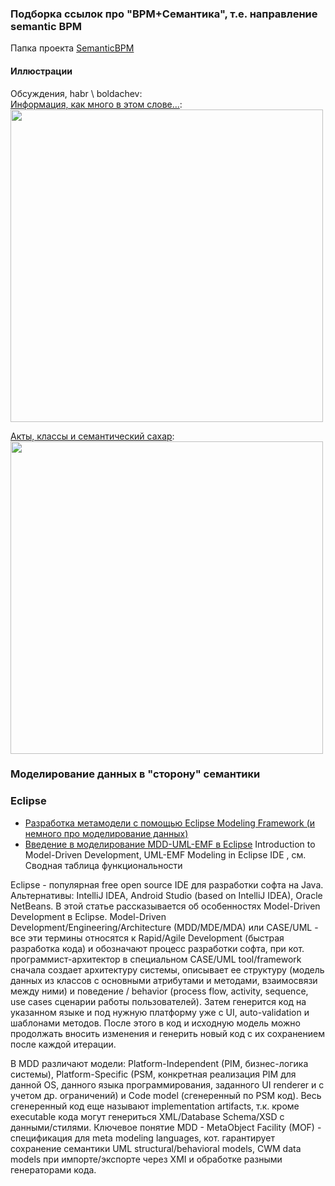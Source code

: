 ### Подборка ссылок про "BPM+Семантика", т.е. направление semantic BPM
Папка проекта [SemanticBPM](https://github.com/bpmbpm/doc/tree/main/Project/SemanticBPM)
#### Иллюстрации
Обсуждения, habr \ boldachev:  
[Информация, как много в этом слове…](https://habr.com/ru/articles/713376/#comment_25205654):  
<img src="https://habrastorage.org/getpro/habr/upload_files/be5/d18/761/be5d18761cda6b1df57c678963b61fc1.png" width="500" /> 

[Акты, классы и семантический сахар](https://habr.com/ru/articles/708026/#comment_25053928):  
<img src="https://habrastorage.org/r/w1560/getpro/habr/upload_files/67d/a0e/052/67da0e0528da47729c53664448d66709.png" width="500" /> 

### Моделирование данных в "сторону" семантики
### Eclipse
- [Разработка метамодели с помощью Eclipse Modeling Framework (и немного про моделирование данных)](https://habr.com/ru/companies/cit/articles/266433/)
- [Введение в моделирование MDD-UML-EMF в Eclipse](https://docs.google.com/document/d/1JRmE-auqJO8zb-skbooUOW1_GLdzNzne0zsUfFwShjc/edit?tab=t.0#heading=h.3rdcrjn) Introduction to Model-Driven Development, UML-EMF Modeling in Eclipse IDE , см. Сводная таблица функциональности

Eclipse - популярная free open source IDE для разработки софта на Java. Альтернативы: IntelliJ IDEA, Android Studio (based on IntelliJ IDEA), Oracle NetBeans. В этой статье рассказывается об особенностях Model-Driven Development в Eclipse.
Model-Driven Development/Engineering/Architecture (MDD/MDE/MDA) или CASE/UML - все эти термины относятся к Rapid/Agile Development (быстрая разработка кода) и обозначают процесс разработки софта, при кот. программист-архитектор в специальном CASE/UML tool/framework сначала создает архитектуру системы, описывает ее структуру (модель данных из классов с основными атрибутами и методами, взаимосвязи между ними) и поведение / behavior (process flow, activity, sequence, use cases сценарии работы пользователей). Затем генерится код на указанном языке и под нужную платформу уже с UI, auto-validation и шаблонами методов. После этого в код и исходную модель можно продолжать вносить изменения и генерить новый код с их сохранением после каждой итерации. 

В MDD различают модели: Platform-Independent (PIM, бизнес-логика системы), Platform-Specific (PSM, конкретная реализация PIM для данной OS, данного языка программирования, заданного UI renderer и с учетом др. ограничений) и Code model (сгенеренный по PSM код). Весь сгенеренный код еще называют implementation artifacts, т.к. кроме executable кода могут генериться XML/Database Schema/XSD с данными/стилями. Ключевое понятие MDD - MetaObject Facility (MOF) - спецификация для meta modeling languages, кот. гарантирует сохранение семантики UML structural/behavioral models, CWM data models при импорте/экспорте через XMI и обработке разными генераторами кода. 

